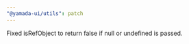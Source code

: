 ```yaml
---
"@yamada-ui/utils": patch
---
```


Fixed isRefObject to return false if null or undefined is passed.
